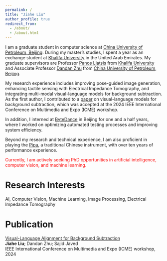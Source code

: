 ```yaml
---
permalink: /
title: "Jiahe Liu"
author_profile: true
redirect_from: 
  - /about/
  - /about.html
---
```


I am a graduate student in computer science at [China University of Petroleum, Beijing](https://www.cup.edu.cn/cupai/index.htm). During my master’s studies, I spent a year as an exchange student at [Khalifa University](https://www.ku.ac.ae/department/department-of-computer-science#about) in the United Arab Emirates. My graduate supervisors are Professor [Panos Liatsis](https://www.ku.ac.ae/college-people/panos-liatsis) from [Khalifa University](https://www.ku.ac.ae/department/department-of-computer-science#about) and Associate Professor [Dandan Zhu](https://www.cup.edu.cn/cupai/szdw/jsml/856a0903b2ea4e78a1e6001ba846b9d3.htm) from [China University of Petroleum, Beijing](https://www.cup.edu.cn/cupai/index.htm).

My research experience includes improving pose-guided image generation, enhancing tactile sensing with Electrical Impedance Tomography, and integrating multi-modal visual-language models for background subtraction. As the first author, I contributed to a [paper](https://ieeexplore.ieee.org/document/10645430) on visual-language models for background subtraction, which was accepted at the 2024 IEEE International Conference on Multimedia and Expo (ICME) workshop.

In addition, I interned at [ByteDance](https://www.bytedance.com/en/) in Beijing for one and a half years, where I worked on optimizing automated testing processes and improving system efficiency.

Beyond my research and technical experience, I am also proficient in playing the [Pipa](https://en.wikipedia.org/wiki/Pipa), a traditional Chinese instrument, with over ten years of performance experience.

<span style="color: red;">Currently, I am actively seeking PhD opportunities in artificial intelligence, computer vision, and machine learning.</span>

Research Interests
======
AI, Computer Vision, Machine Learning, Image Processing, Electrical Impedance Tomography

Publication
======
[Visual-Language Alignment for Background Subtraction](https://ieeexplore.ieee.org/document/10645430)<br>
**Jiahe Liu**; Dandan Zhu; Sajid Javed<br>
IEEE International Conference on Multimedia and Expo (ICME) workshop, 2024